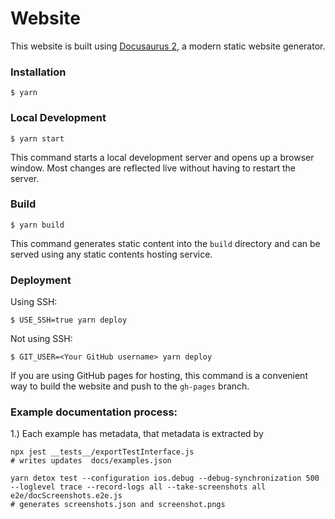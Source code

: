 # Website

This website is built using [Docusaurus 2](https://docusaurus.io/), a modern static website generator.

### Installation

```
$ yarn
```

### Local Development

```
$ yarn start
```

This command starts a local development server and opens up a browser window. Most changes are reflected live without having to restart the server.

### Build

```
$ yarn build
```

This command generates static content into the `build` directory and can be served using any static contents hosting service.

### Deployment

Using SSH:

```
$ USE_SSH=true yarn deploy
```

Not using SSH:

```
$ GIT_USER=<Your GitHub username> yarn deploy
```

If you are using GitHub pages for hosting, this command is a convenient way to build the website and push to the `gh-pages` branch.

### Example documentation process:

1.) Each example has metadata, that metadata is extracted by 

```
npx jest __tests__/exportTestInterface.js
# writes updates  docs/examples.json

yarn detox test --configuration ios.debug --debug-synchronization 500 --loglevel trace --record-logs all --take-screenshots all e2e/docScreenshots.e2e.js
# generates screenshots.json and screenshot.pngs



```
